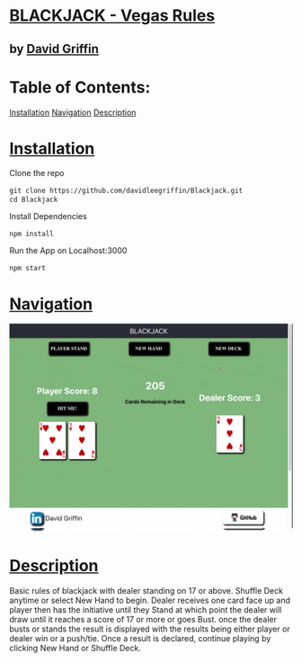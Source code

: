# [BLACKJACK - Vegas Rules](https://blackjack-vegas-dealer.herokuapp.com/)

## by [David Griffin](https://www.linkedin.com/in/david-griffin-117b0045/)
# Table of Contents:
[Installation](https://github.com/davidleegriffin/Blackjack#Installation)
[Navigation](https://github.com/davidleegriffin/Blackjack#Navigation)
[Description](https://github.com/davidleegriffin/Blackjack#Description)



# [Installation](https://github.com/davidleegriffin/Blackjack#Installation)

Clone the repo
```
git clone https://github.com/davidleegriffin/Blackjack.git
cd Blackjack
```

Install Dependencies
```
npm install
```

Run the App on Localhost:3000
```
npm start
```

# [Navigation](https://github.com/davidleegriffin/Blackjack#Navigation)

![Navigation Example](./public/images/Blackjack-demo.gif)

# [Description](https://github.com/davidleegriffin/Blackjack#Description)

Basic rules of blackjack with dealer standing on 17 or above. Shuffle Deck anytime or select New Hand to begin. Dealer receives one card face up and player then has the initiative until they Stand at which point the dealer will draw until it reaches a score of 17 or more or goes Bust. once the dealer busts or stands the result is displayed with the results being either player or dealer win or a push/tie. Once a result is declared, continue playing by clicking New Hand or Shuffle Deck.
